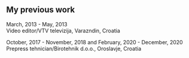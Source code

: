 ## My previous work
March, 2013 - May, 2013
<br>
Video editor/VTV televizija, Varazndin, Croatia


October, 2017 - November, 2018 and February, 2020 - December, 2020
<br>
Prepress tehnician/Birotehnik d.o.o., Oroslavje, Croatia
</br>
